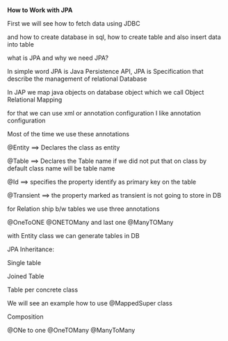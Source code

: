 **How to Work with JPA** 

First we will see how to fetch data using JDBC

and how to create database in sql, how to create table and also insert data into table

what is JPA and why we need JPA?

In simple word JPA is Java Persistence API, JPA is Specification that describe the management of relational Database
 
In JAP we map java objects on database object which we call Object Relational Mapping

for that we can use xml or annotation configuration I like annotation configuration

Most of the time we use these annotations

@Entity ==> Declares the class as entity

@Table ==> Declares the Table name if we did not put that on class by default class name will be table name  

@Id ==> specifies the property identify as primary key on the table

@Transient ==> the property marked as transient is not going to store in DB

for Relation ship b/w tables we use three annotations

@OneToONE
@ONETOMany and last one @ManyTOMany

with Entity class we can generate tables in DB


JPA Inheritance:

Single table 

Joined Table

Table per concrete class

We will see an example how to use @MappedSuper class


Composition

@ONe to one
@OneTOMany
@ManyToMany









